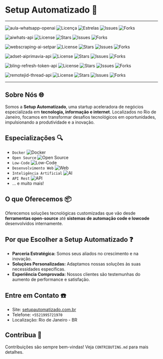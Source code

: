 # Setup Automatizado 🚀
---
![aula-whatsapp-openai](https://img.shields.io/badge/Guilherme%20Jansen-aula--whatsapp--openai-blue)
![Licença](https://img.shields.io/github/license/guilhermejansen/aula-whatsapp-openai)
![Estrelas](https://img.shields.io/github/stars/guilhermejansen/aula-whatsapp-openai)
![Issues](https://img.shields.io/github/issues/guilhermejansen/aula-whatsapp-openai)
![Forks](https://img.shields.io/github/forks/guilhermejansen/aula-whatsapp-openai)

![aiwhats-api](https://img.shields.io/badge/Guilherme%20Jansen-aiwhats--api-blue)
![License](https://img.shields.io/github/license/guilhermejansen/aiwhats-api)
![Stars](https://img.shields.io/github/stars/guilhermejansen/aiwhats-api)
![Issues](https://img.shields.io/github/issues/guilhermejansen/aiwhats-api)
![Forks](https://img.shields.io/github/forks/guilhermejansen/aiwhats-api)

![webscraping-ai-setpar](https://img.shields.io/badge/Guilherme%20Jansen-webscraping--ai--setpar-blue)
![License](https://img.shields.io/github/license/guilhermejansen/webscraping-ai-setpar)
![Stars](https://img.shields.io/github/stars/guilhermejansen/webscraping-ai-setpar)
![Issues](https://img.shields.io/github/issues/guilhermejansen/webscraping-ai-setpar)
![Forks](https://img.shields.io/github/forks/guilhermejansen/webscraping-ai-setpar)

![adset-aiprimavia-api](https://img.shields.io/badge/Guilherme%20Jansen-adset--aiprimavia--api-blue)
![License](https://img.shields.io/github/license/guilhermejansen/adset-aiprimavia-api)
![Stars](https://img.shields.io/github/stars/guilhermejansen/adset-aiprimavia-api)
![Issues](https://img.shields.io/github/issues/guilhermejansen/adset-aiprimavia-api)
![Forks](https://img.shields.io/github/forks/guilhermejansen/adset-aiprimavia-api)

![bling-refresh-token-api](https://img.shields.io/badge/Guilherme%20Jansen-bling--refresh--token--api-blue)
![License](https://img.shields.io/github/license/guilhermejansen/bling-refresh-token-api)
![Stars](https://img.shields.io/github/stars/guilhermejansen/bling-refresh-token-api)
![Issues](https://img.shields.io/github/issues/guilhermejansen/bling-refresh-token-api)
![Forks](https://img.shields.io/github/forks/guilhermejansen/bling-refresh-token-api)

![remotejid-thread-api](https://img.shields.io/badge/Guilherme%20Jansen-remotejid--thread--api-blue)
![License](https://img.shields.io/github/license/guilhermejansen/remotejid-thread-api)
![Stars](https://img.shields.io/github/stars/guilhermejansen/remotejid-thread-api)
![Issues](https://img.shields.io/github/issues/guilhermejansen/remotejid-thread-api)
![Forks](https://img.shields.io/github/forks/guilhermejansen/remotejid-thread-api)

---
## Sobre Nós 🌐

Somos a **Setup Automatizado**, uma startup aceleradora de negócios especializada em **tecnologia, informação e internet**. Localizados no Rio de Janeiro, focamos em transformar desafios tecnológicos em oportunidades, impulsionando a produtividade e a inovação.

## Especializações 🔍

- `Docker` ![Docker](https://img.shields.io/badge/-Docker-0db7ed?style=flat-square&logo=Docker)
- `Open Source` ![Open Source](https://img.shields.io/badge/-OpenSource-3DA639?style=flat-square&logo=OpenSourceInitiative)
- `Low-Code` ![Low-Code](https://img.shields.io/badge/-LowCode-005571?style=flat-square)
- `Desenvolvimento Web` ![Web](https://img.shields.io/badge/-WebDevelopment-61DAFB?style=flat-square&logo=react)
- `Inteligência Artificial` ![AI](https://img.shields.io/badge/-AI-FF6F00?style=flat-square&logo=TensorFlow)
- `API Rest` ![API](https://img.shields.io/badge/-APIRest-026E00?style=flat-square&logo=Swagger)
- ... e muito mais!

## O que Oferecemos 📦

Oferecemos soluções tecnológicas customizadas que vão desde **ferramentas open-source** até **sistemas de automação code e lowcode** desenvolvidos internamente.

## Por que Escolher a Setup Automatizado ❓

- **Parceria Estratégica:** Somos seus aliados no crescimento e na inovação.
- **Soluções Personalizadas:** Adaptamos nossas soluções às suas necessidades específicas.
- **Experiência Comprovada:** Nossos clientes são testemunhas do aumento de performance e satisfação.

## Entre em Contato ☎️

- Site: [setupautomatizado.com.br](https://setupautomatizado.com.br)
- Telefone: `+5521995721970`
- Localização: Rio de Janeiro - BR

## Contribua 🤝

Contribuições são sempre bem-vindas! Veja `CONTRIBUTING.md` para mais detalhes.
